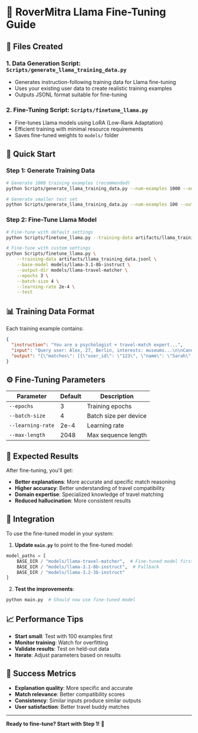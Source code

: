 # 🚀 RoverMitra Llama Fine-Tuning Guide

## 📁 Files Created

### 1. **Data Generation Script**: `Scripts/generate_llama_training_data.py`
- Generates instruction-following training data for Llama fine-tuning
- Uses your existing user data to create realistic training examples
- Outputs JSONL format suitable for fine-tuning

### 2. **Fine-Tuning Script**: `Scripts/finetune_llama.py`
- Fine-tunes Llama models using LoRA (Low-Rank Adaptation)
- Efficient training with minimal resource requirements
- Saves fine-tuned weights to `models/` folder

## 🎯 **Quick Start**

### **Step 1: Generate Training Data**
```bash
# Generate 1000 training examples (recommended)
python Scripts/generate_llama_training_data.py --num-examples 1000 --output artifacts/llama_training_data.jsonl --validate

# Generate smaller test set
python Scripts/generate_llama_training_data.py --num-examples 100 --output artifacts/test_data.jsonl
```

### **Step 2: Fine-Tune Llama Model**
```bash
# Fine-tune with default settings
python Scripts/finetune_llama.py --training-data artifacts/llama_training_data.jsonl

# Fine-tune with custom settings
python Scripts/finetune_llama.py \
    --training-data artifacts/llama_training_data.jsonl \
    --base-model models/llama-3.1-8b-instruct \
    --output-dir models/llama-travel-matcher \
    --epochs 3 \
    --batch-size 4 \
    --learning-rate 2e-4 \
    --test
```

## 📊 **Training Data Format**

Each training example contains:
```json
{
  "instruction": "You are a psychologist + travel-match expert...",
  "input": "Query user: Alex, 27, Berlin, interests: museums...\n\nCandidates:\n[1] user_id=123 | Summary...",
  "output": "{\"matches\": [{\"user_id\": \"123\", \"name\": \"Sarah\", \"explanation\": \"For you, this match fits because...\", \"compatibility_score\": 0.85}]}"
}
```

## ⚙️ **Fine-Tuning Parameters**

| Parameter | Default | Description |
|-----------|---------|-------------|
| `--epochs` | 3 | Training epochs |
| `--batch-size` | 4 | Batch size per device |
| `--learning-rate` | 2e-4 | Learning rate |
| `--max-length` | 2048 | Max sequence length |

## 🎯 **Expected Results**

After fine-tuning, you'll get:
- **Better explanations**: More accurate and specific match reasoning
- **Higher accuracy**: Better understanding of travel compatibility
- **Domain expertise**: Specialized knowledge of travel matching
- **Reduced hallucination**: More consistent results

## 🔧 **Integration**

To use the fine-tuned model in your system:

1. **Update `main.py`** to point to the fine-tuned model:
```python
model_paths = [
    BASE_DIR / "models/llama-travel-matcher",  # Fine-tuned model first
    BASE_DIR / "models/llama-3.1-8b-instruct",  # Fallback
    BASE_DIR / "models/llama-3.2-3b-instruct"
]
```

2. **Test the improvements**:
```bash
python main.py  # Should now use fine-tuned model
```

## 📈 **Performance Tips**

- **Start small**: Test with 100 examples first
- **Monitor training**: Watch for overfitting
- **Validate results**: Test on held-out data
- **Iterate**: Adjust parameters based on results

## 🎉 **Success Metrics**

- **Explanation quality**: More specific and accurate
- **Match relevance**: Better compatibility scores
- **Consistency**: Similar inputs produce similar outputs
- **User satisfaction**: Better travel buddy matches

---

**Ready to fine-tune? Start with Step 1!** 🚀

